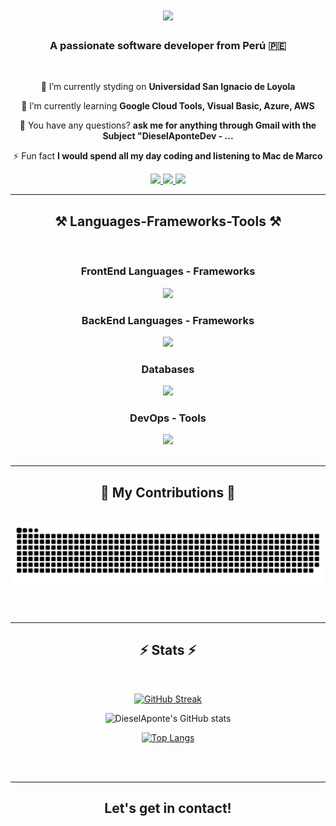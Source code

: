 
<h1 align="center">
<img
src="https://readme-typing-svg.herokuapp.com/?font=Righteous&size=35&center=true&vCenter=true&width=500&height=70&duration=3000&lines=Hi+There!+👋;+I'm+Diesel+Aponte!;" />
</h1>
    
<h3 align="center">A passionate software developer from Perú 🇵🇪</h3>
<br />
    
<div align="center">
    
🔭 I’m currently styding on **Universidad San Ignacio de Loyola**
    
🌱 I’m currently learning **Google Cloud Tools, Visual Basic, Azure, AWS**
    
💬 You have any questions? **ask me for anything through Gmail with the Subject "DieselAponteDev - ...**
    
⚡ Fun fact **I would spend all my day coding and listening to Mac de Marco**
    
</div>
    
<div align="center">
<a href="mailto:aponteestudios@gmail.com">
<img src="https://img.shields.io/badge/Gmail-333333?style=for-the-badge&logo=gmail&logoColor=red" />
</a>
<a href="https://www.linkedin.com/in/diesel-aponte/" target="_blank">
<img src="https://img.shields.io/badge/LinkedIn-0077B5?style=for-the-badge&logo=linkedin&logoColor=white" target="_blank" />
</a>
<a href="https://www.linkedin.com/in/linustorvalds/" target="_blank"> <!--Falta websitePortfolio | Cambiar el hipervinculo-->
<img src="https://img.shields.io/badge/Portfolio-FF5722?style=for-the-badge&logo=todoist&logoColor=white"target="_blank" /> 
</a>
</div>
    
<hr />
    
<h2 align="center">⚒️ Languages-Frameworks-Tools ⚒️</h2>
<br />
<div align="center">
<h3>FrontEnd Languages - Frameworks</h3>
<img src="https://skillicons.dev/icons?i=react,angular,bootstrap,html,css,tailwind,vue,jquery"/>
<h3>BackEnd Languages - Frameworks</h3>
<img src="https://skillicons.dev/icons?i=spring,java,django,py,dotnet,cs,nodejs,javascript,typescript"/><br>
<h3>Databases</h3>
<img src="https://skillicons.dev/icons?i=mysql,sqlite,postgresql,sqlite,firebase" />
<h3>DevOps - Tools</h3>
<img src="https://skillicons.dev/icons?i=github,git,figma,postman,visualstudio,vscode,linux,docker" />

</div>
    
<br />
<hr />
    
<div align="center">
<h2>🐍 My Contributions 🐍</h2>
<br>
<img alt="snake eating my contributions"
src="https://raw.githubusercontent.com/salesp07/salesp07/output/github-contribution-grid-snake.svg" />
<br /><br /><br />
</div>
    
<hr />
    
<h2 align="center">⚡ Stats ⚡</h2>
<br>
<div align=center>
  
<a href="https://git.io/streak-stats"><img src="https://streak-stats.demolab.com?user=DieselAponte&theme=transparent&border_radius=3" alt="GitHub Streak" /></a>

![DieselAponte's GitHub stats](https://github-readme-stats.vercel.app/api?username=DieselAponte&show_icons=true&theme=transparent)

[![Top Langs](https://github-readme-stats.vercel.app/api/top-langs/?username=DieselAponte&theme=transparent)](https://github.com/DieselAponte/github-readme-stats)

</div>
    
<br /><br />

<hr />

<h2 align="center">Let's get in contact!</h2>  

<br />

<br />
